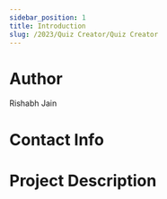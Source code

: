 ```yaml
---
sidebar_position: 1
title: Introduction
slug: /2023/Quiz Creator/Quiz Creator
---
```



# Author
Rishabh Jain

# Contact Info
<!-- - [Email](mailto:) -->
<!-- - [Linked In]() -->
<!-- - [GitHub]() -->

# Project Description

